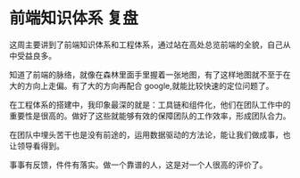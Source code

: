 # 前端知识体系 复盘

这周主要讲到了前端知识体系和工程体系，通过站在高处总览前端的全貌，自己从中受益良多。

知道了前端的脉络，就像在森林里面手里握着一张地图，有了这样地图就不至于在大的方向上走偏。有了大的方向再配合 google,就能比较快速的定位问题了。

在工程体系的搭建中，我印象最深的就是：工具链和组件化，他们在团队工作中的重要性是很高的。做好了这些就能够有效的保障团队的工作效率，形成团队合力。

在团队中埋头苦干也是没有前途的，运用数据驱动的方法论，能让我们做成事，也让领导看得到。

事事有反馈，件件有落实。做一个靠谱的人，这是对一个人很高的评价了。
